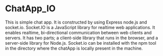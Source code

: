# ChatApp_IO
This is simple chat app. It is constructed by using Express node.js and socket.io.
Socket.IO is a JavaScript library for realtime web applications. It enables realtime, bi-directional communication between web clients and servers. It has two parts; a client-side library that runs in the browser, and a server-side library for Node.js.
Socket.io can be installed with the npm tool in the directory where the chatApp is locally present in the machine.
